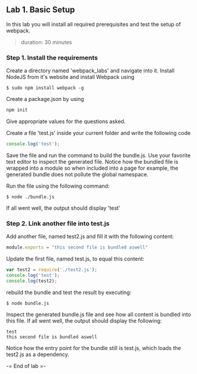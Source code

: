 ## Lab 1. Basic Setup
In this lab you will install all required prerequisites and
test the setup of webpack.
> duration: 30 minutes

### Step 1. Install the requirements
Create a directory named 'webpack_labs' and navigate into it.
Install NodeJS from it's website and install Webpack using
```
$ sudo npm install webpack -g
```
Create a package.json by using 
```javascript
npm init
```
Give appropriate values for the questions asked.

Create a file 'test.js' inside your current folder and write the following code
```javascript
console.log('test');
```
Save the file and run the command to build the bundle.js. Use your favorite text editor to inspect 
the generated file. Notice how the bundled file is wrapped into a module so when 
included into a page for example, the generated bundle does not pollute the global 
namespace.

Run the file using the following command:
```
$ node ./bundle.js
```
If all went well, the output should display 'test'

### Step 2. Link another file into test.js
Add another file, named test2.js and fill it with the following content:
```javascript
module.exports = "this second file is bundled aswell"
```
Update the first file, named test.js, to equal this content:
```javascript
var test2 = require('./test2.js');
console.log('test');
console.log(test2);
```
rebuild the bundle and test the result by executing:
```
$ node bundle.js
```
Inspect the generated bundle.js file and see how all content is bundled 
into this file. If all went well, the output should display the following:
```
test
this second file is bundled aswell
```
Notice how the entry point for the bundle still is test.js, which loads 
the test2.js as a dependency. 

-= End of lab =-
